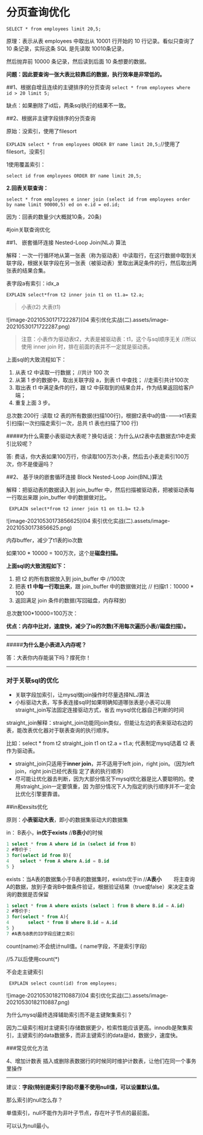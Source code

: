 # 分页查询优化

`SELECT * from employees limit 20,5;`

原理：表示从表 employees 中取出从 10001 行开始的 10 行记录。看似只查询了 10 条记录，实际这条 SQL 是先读取 10010条记录，

然后抛弃前 10000 条记录，然后读到后面 10 条想要的数据。

**问题：因此要查询一张大表比较靠后的数据，执行效率是非常低的。**

##1、根据自增且连续的主键排序的分页查询
`select * from employees where id > 20 limit 5;`

缺点：如果删除了id后，两条sql执行的结果不一致。

##2、根据非主键字段排序的分页查询

原始：没索引，使用了filesort

`EXPLAIN select * from employees ORDER BY name limit 20,5;`//使用了filesort，没索引

1使用覆盖索引：

`select id from employees ORDER BY name limit 20,5;`

**2.回表关联查询：**

`select * from employees e inner join (select id from employees order by name limit 90000,5) ed on e.id = ed.id;`

因为：回表的数量少(大概就10条，20条)

#join关联查询优化

##1、 嵌套循环连接 Nested-Loop Join(NLJ) 算法

解释：一次一行循环地从第一张表（称为驱动表）中读取行，在这行数据中取到关联字段，根据关联字段在另一张表（被驱动表）里取出满足条件的行，然后取出两张表的结果合集。

表字段a有索引：idx_a 

` EXPLAIN select*from t2 inner join t1 on t1.a= t2.a; `

>  小表(t2)  大表(t1)

![image-20210530171722287](04 索引优化实战(二).assets/image-20210530171722287.png)

> 注意：小表作为驱动表t2，大表是被驱动表：t1，这个与sql顺序无关  //所以使用 inner join 时，排在前面的表并不一定就是驱动表。

上面sql的大致流程如下：
1. 从表 t2 中读取一行数据； //共计 100 次
2. 从第 1 步的数据中，取出关联字段 a，到表 t1 中查找； //走索引共计100次
3. 取出表 t1 中满足条件的行，跟 t2 中获取到的结果合并，作为结果返回给客户端；
4. 重复上面 3 步。

总次数:200行 :读取 t2 表的所有数据(扫描100行)，根据t2表中a的值---->t1表索引扫描(一次扫描走索引一次，总共 t1 表也扫描了100
行)

#####为什么需要小表驱动大表呢？换句话说：为什么从t2表中去数据去t1中走索引比较呢？

答: 费话，你大表如果100万行，你读取100万次小表，然后去小表走索引100万次，你不是傻逼吗？

##2、 基于块的嵌套循环连接 Block Nested-Loop Join(BNL)算法

解释：把驱动表的数据读入到 join_buffer 中，然后扫描被驱动表，把被驱动表每一行取出来跟 join_buffer 中的数据做对比。

` EXPLAIN select*from t2 inner join t1 on t1.b= t2.b`

![image-20210530173856625](04 索引优化实战(二).assets/image-20210530173856625.png)

内存buffer，减少了t1表的io次数

如果100 * 10000 = 100万次，这个是**磁盘扫描。**

**上面sql的大致流程如下：**

1. 把 t2 的所有数据放入到 join_buffer 中  //100次
2. 把表 **t1 中每一行取出来**，跟 join_buffer 中的数据做对比  //  扫描t1：10000  * 100   
3. 返回满足 join 条件的数据(写回磁盘，内存释放)

总次数100*10000=100万次：

**优点：内存中比对，速度快，减少了io的次数(不用每次遍历小表//磁盘扫描）。**

---

#####**为什么是小表进入内存呢？**

答：大表你内存能装下吗？撑死你！

---

### 对于关联sql的优化

* 关联字段加索引，让mysql做join操作时尽量选择NLJ算法
* 小标驱动大表，写多表连接sql时如果明确知道哪张表是小表可以用straight_join写法固定连接驱动方式，省去
  mysql优化器自己判断的时间

straight_join解释：straight_join功能同join类似，但能让左边的表来驱动右边的表，能改表优化器对于联表查询的执行顺序。

比如：select * from t2 straight_join t1 on t2.a = t1.a; 代表制定mysql选着 t2 表作为驱动表。

* straight_join只适用于**inner join**，并不适用于left join，right join。（因为left join，right join已经代表指
  定了表的执行顺序）
* 尽可能让优化器去判断，因为大部分情况下mysql优化器是比人要聪明的。使用straight_join一定要慎重，因
  为部分情况下人为指定的执行顺序并不一定会比优化引擎要靠谱。

##in和exsits优化

原则：**小表驱动大表**，即小的数据集驱动大的数据集

in： B表小，**in优于exists**   //**B表小**的时候

```sql
1 select * from A where id in (select id from B)
2 #等价于：
3 for(select id from B){
4    select * from A where A.id = B.id
5 }
```

exists：当A表的数据集小于B表的数据集时，exists优于in  //**A表小**
　　将主查询A的数据，放到子查询B中做条件验证，根据验证结果（true或false）来决定主查询的数据是否保留

```sql
1 select * from A where exists (select 1 from B where B.id = A.id)
2 #等价于:
3 for(select * from A){
4 		select * from B where B.id = A.id
5 }
7 #A表与B表的ID字段应建立索引
```




count(name):不会统计null值。( name字段，不是索引字段)

//5.7以后使用count(*)

不会走主键索引

` EXPLAIN select count(id) from employees;`

![image-20210530182110887](04 索引优化实战(二).assets/image-20210530182110887.png)

为什么mysql最终选择辅助索引而不是主键聚集索引？

因为二级索引相对主键索引存储数据更少，检索性能应该更高。innodb是聚集索引，主键索引的data数据多，而非主键索引的data是id，数据少，速度快。

###常见优化方法

4、增加计数表
插入或删除表数据行的时候同时维护计数表，让他们在同一个事务里操作

---

建议：**字段(特别是索引字段)尽量不使用null值，可以设置默认值。**

那么索引的null怎么存？

单值索引，null不能作为非叶子节点，存在叶子节点的最前面。

可以认为null最小。

